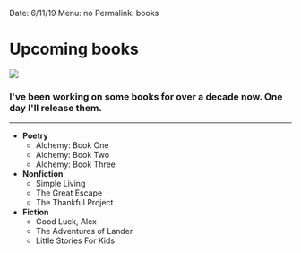 Date: 6/11/19
Menu: no
Permalink: books

# Upcoming books

![][image-1]

### I've been working on some books for over a decade now. One day I'll release them.

---- 

- **Poetry**
	- Alchemy: Book One
	- Alchemy: Book Two
	- Alchemy: Book Three
- **Nonfiction**
	- Simple Living
	- The Great Escape
	- The Thankful Project
- **Fiction**
	- Good Luck, Alex
	- The Adventures of Lander
	- Little Stories For Kids

[image-1]:	https://i.imgur.com/ymenhnC.png